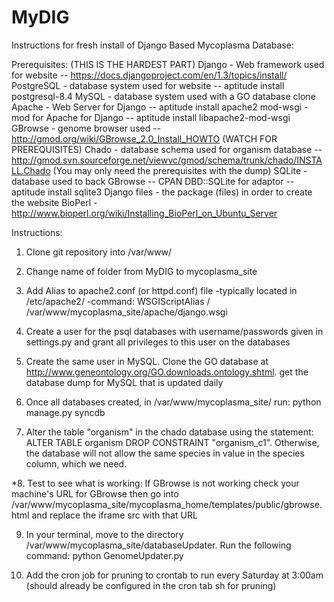 MyDIG
=====

Instructions for fresh install of Django Based Mycoplasma Database:

Prerequisites: (THIS IS THE HARDEST PART)
    Django - Web framework used for website -- https://docs.djangoproject.com/en/1.3/topics/install/
    PostgreSQL - database system used for website -- aptitude install postgresql-8.4
    MySQL - database system used with a GO database clone
    Apache - Web Server for Django -- aptitude install apache2
    mod-wsgi - mod for Apache for Django -- aptitude install libapache2-mod-wsgi
    GBrowse - genome browser used -- http://gmod.org/wiki/GBrowse_2.0_Install_HOWTO (WATCH FOR PREREQUISITES)
    Chado - database schema used for organism database 
            -- http://gmod.svn.sourceforge.net/viewvc/gmod/schema/trunk/chado/INSTALL.Chado (You may only need the prerequisites with the dump)
    SQLite - database used to back GBrowse 
    	-- CPAN DBD::SQLite for adaptor
    	-- aptitude install sqlite3
    Django files - the package (files) in order to create the website
    BioPerl - http://www.bioperl.org/wiki/Installing_BioPerl_on_Ubuntu_Server

Instructions:

1. Clone git repository into /var/www/

2. Change name of folder from MyDIG to mycoplasma_site

3. Add Alias to apache2.conf (or httpd.conf) file
    -typically located in /etc/apache2/
    -command: WSGIScriptAlias / /var/www/mycoplasma_site/apache/django.wsgi

4. Create a user for the psql databases with username/passwords given in settings.py and grant
all privileges to this user on the databases

5. Create the same user in MySQL. Clone the GO database at http://www.geneontology.org/GO.downloads.ontology.shtml.
get the database dump for MySQL that is updated daily

6. Once all databases created, in /var/www/mycoplasma_site/ run: python manage.py syncdb

7. Alter the table "organism" in the chado database using the statement: ALTER TABLE organism DROP CONSTRAINT "organism_c1". 
Otherwise, the database will not allow the same species in value in the species column, which we need.

*8. Test to see what is working: If GBrowse is not working check your machine's URL for GBrowse then go into 
    /var/www/mycoplasma_site/mycoplasma_home/templates/public/gbrowse.html and replace the iframe src with that URL
   
 9. In your terminal, move to the directory /var/www/mycoplasma_site/databaseUpdater. Run the following command:
 					python GenomeUpdater.py
 					
 10. Add the cron job for pruning to crontab to run every Saturday at 3:00am (should already be configured in the cron tab sh for pruning)
